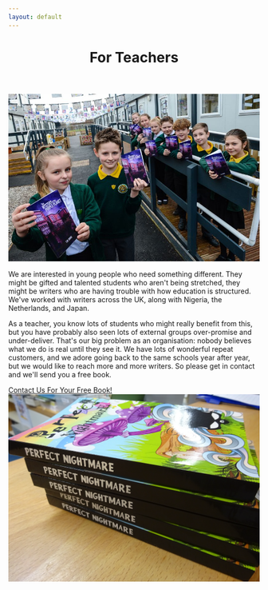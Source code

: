 ```yaml
---
layout: default
---
```

<header class="portfolio-header">
  <h1>For Teachers</h1>
</header>

<img src="images/holdingbooks.jpg" alt="Children holding books and smiling" />


We are interested in young people who need something different.  They might be gifted and talented students who aren't being stretched, they might be writers who are having trouble with how education is structured. We've worked with writers across the UK, along with Nigeria, the Netherlands, and Japan.  

As a teacher, you know lots of students who might really benefit from this, but you have probably also seen lots of external groups over-promise and under-deliver.  That's our big problem as an organisation: nobody believes what we do is real until they see it. We have lots of wonderful repeat customers, and we adore going back to the same schools year after year, but we would like to reach more and more writers. So please get in contact and we'll send you a free book. 

<div class="link-container">
<a class="box" href="{{site.baseurl}}/contact.html">Contact Us For Your Free Book!</a>  
</div>


<img src="images/index.png" alt="A pile of books" />
